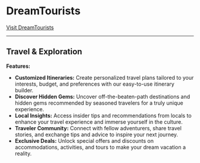# DreamTourists

[Visit DreamTourists](https://southeast-asia-tourists-sport.web.app/)

---

## Travel & Exploration

**Features:**

- **Customized Itineraries:** Create personalized travel plans tailored to your interests, budget, and preferences with our easy-to-use itinerary builder.
- **Discover Hidden Gems:** Uncover off-the-beaten-path destinations and hidden gems recommended by seasoned travelers for a truly unique experience.
- **Local Insights:** Access insider tips and recommendations from locals to enhance your travel experience and immerse yourself in the culture.
- **Traveler Community:** Connect with fellow adventurers, share travel stories, and exchange tips and advice to inspire your next journey.
- **Exclusive Deals:** Unlock special offers and discounts on accommodations, activities, and tours to make your dream vacation a reality.
